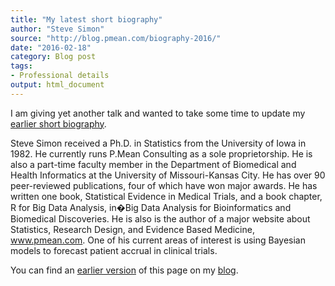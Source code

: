 ```yaml
---
title: "My latest short biography"
author: "Steve Simon"
source: "http://blog.pmean.com/biography-2016/"
date: "2016-02-18"
category: Blog post
tags:
- Professional details
output: html_document
---
```


I am giving yet another talk and wanted to take some time to update my
[earlier short biography](../short-biography/index.html).

<!---More--->

Steve Simon received a Ph.D. in Statistics from the University of Iowa
in 1982. He currently runs P.Mean Consulting as a sole proprietorship.
He is also a part-time faculty member in the Department of Biomedical
and Health Informatics at the University of Missouri-Kansas City. He has
over 90 peer-reviewed publications, four of which have won major awards.
He has written one book, Statistical Evidence in Medical Trials, and a
book chapter, R for Big Data Analysis, in�Big Data Analysis for
Bioinformatics and Biomedical Discoveries. He is also is the author of a
major website about Statistics, Research Design, and Evidence Based
Medicine, www.pmean.com. One of his current areas of interest is using
Bayesian models to forecast patient accrual in clinical trials.

You can find an [earlier version][sim1] of this page on my [blog][sim2].

[sim1]: http://blog.pmean.com/biography-2016/
[sim2]: http://blog.pmean.com
